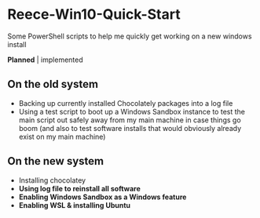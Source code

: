 # Reece-Win10-Quick-Start
Some PowerShell scripts to help me quickly get working on a new windows install

**Planned** | implemented

## On the old system
* Backing up currently installed Chocolately packages into a log file
* Using a test script to boot up a Windows Sandbox instance to test the main script out safely away from my main machine in case things go boom (and also to test software installs that would obviously already exist on my main machine)

## On the new system
* Installing chocolatey
* **Using log file to reinstall all software**
* **Enabling Windows Sandbox as a Windows feature**
* **Enabling WSL & installing Ubuntu**